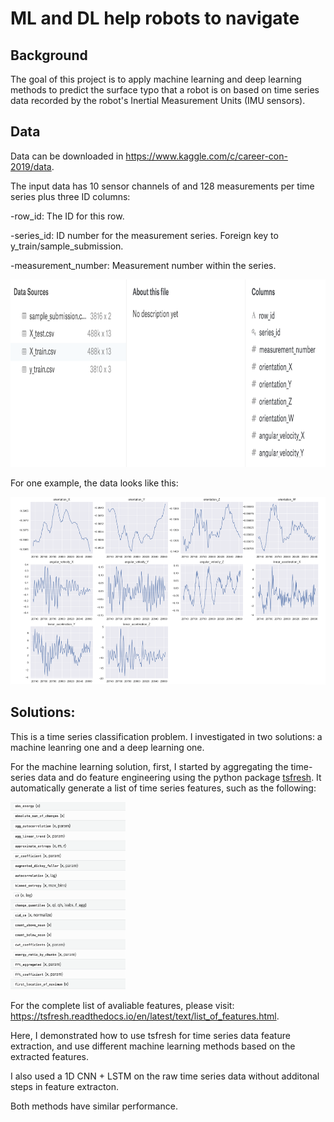# ML and DL help robots to navigate

## Background
The goal of this project is to apply machine learning and deep learning methods to predict the surface typo that a robot is on based on time series data recorded by the robot's Inertial Measurement Units (IMU sensors).

## Data
Data can be downloaded in https://www.kaggle.com/c/career-con-2019/data.

The input data has 10 sensor channels of and 128 measurements per time series plus three ID columns:

-row_id: The ID for this row.

-series_id: ID number for the measurement series. Foreign key to y_train/sample_submission.

-measurement_number: Measurement number within the series.

<img src = images/raw_data.png height = 300>

For one example, the data looks like this:

<img src = images/exp.png height = 300>


## Solutions:
This is a time series classification problem. I investigated in two solutions: a machine leanring one and a deep learning one.

For the machine learning solution, first, I started by aggregating the time-series data and do feature engineering using the python package [tsfresh](https://tsfresh.readthedocs.io/en/latest/). It automatically generate a list of time series features, such as the following:

<img src = images/features.png height = 300>

For the complete list of avaliable features, please visit: https://tsfresh.readthedocs.io/en/latest/text/list_of_features.html.



Here, I demonstrated how to use tsfresh for time series data feature extraction, and use different machine learning methods based on the extracted features. 

I also used a 1D CNN + LSTM on the raw time series data without additonal steps in feature extracton. 

Both methods have similar performance. 
